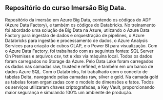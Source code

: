 ## Repositório do curso Imersão Big Data.

Repositório da imersão em Azure Big Data, contendo os códigos do ADF (Azure Data Factory), e também os códigos do Databricks. No treinamento foi abordado uma solução de Big Data na Azure, utlizando o Azure Data Factory para ingestão de dados e orquestração de pipelines, o Azure Databricks para ingestão e processamento de dados, o Azure Analysis Services para criação de cubos OLAP, e o Power BI para visualização.
Com o Azure Data Factory, foi trabalhado com as seguintes fontes: SQL Server On Premises e arquivos csv, txt e xlsx via máquina local. Todos os dados foram carregados no Storage da Azure. Pelo Data Lake foram carregados os dados nas camadas raw, trusted e refined, e também em um banco de dados Azure SQL.
Com o Databricks, foi trabalhado com o conceito de tabelas Delta,  navegando pelas camadas raw, silver e gold. Na camada gold as tabelas foram organizadas com o modelo de dimensões e fatos.
Todos os serviços utilizaram chaves criptografadas, a Key Vault, proporcionando maior segurança e simulando 100% um ambiente de produção.
